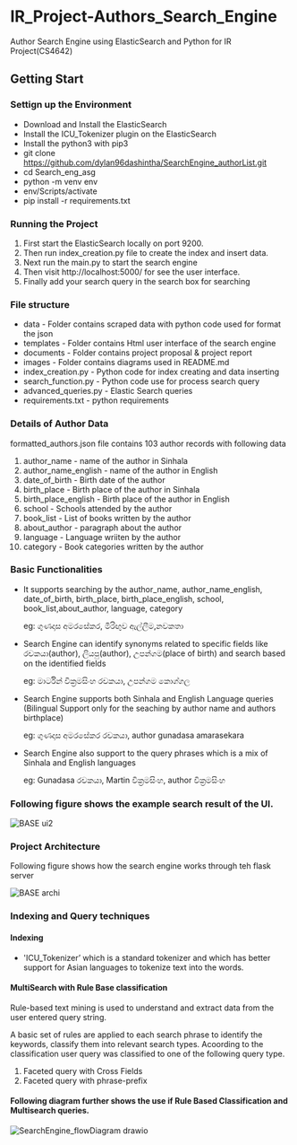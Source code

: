 # IR_Project-Authors_Search_Engine
Author Search Engine using ElasticSearch and Python for IR Project(CS4642)

## Getting Start
### Settign up the Environment
- Download and Install the ElasticSearch
- Install the ICU_Tokenizer plugin on the ElasticSearch
- Install the python3 with pip3
- git clone https://github.com/dylan96dashintha/SearchEngine_authorList.git
- cd Search_eng_asg
- python -m venv env
- env/Scripts/activate
- pip install -r requirements.txt  

### Running the Project
1. First start the ElasticSearch locally on port 9200.
2. Then run index_creation.py file to create the index and insert data.
3. Next run the main.py to start the search engine
4. Then visit http://localhost:5000/ for see the user interface.
5. Finally add your search query in the search box for searching

### File structure
- data - Folder contains scraped data with python code used for format the json
- templates - Folder contains Html user interface of the search engine
- documents - Folder contains project proposal & project report
- images - Folder contains diagrams used in README.md
- index_creation.py - Python code for index creating and data inserting
- search_function.py - Python code use for process search query
- advanced_queries.py - Elastic Search queries
- requirements.txt - python requirements

### Details of Author Data
formatted_authors.json file contains 103 author records with following data
1. author_name - name of the author in Sinhala
2. author_name_english - name of the author in  English
3. date_of_birth - Birth date of the author
4. birth_place - Birth place of the author in Sinhala
5. birth_place_english - Birth place of the author in English
6. school - Schools attended by the author
7. book_list - List of books written by the author
8. about_author - paragraph about the author
9. language - Language wriiten by the author
10. category - Book categories written by the author

### Basic Functionalities
- It supports searching by the author_name, author_name_english, date_of_birth, birth_place, birth_place_english,
school, book_list,about_author, language, category

  eg: ගුණදාස අමරසේකර, මිරිඟුව ඇල්ලීම,නවකතා
 
 - Search Engine can identify synonyms related to specific fields like රචකයා(author), ලියපු(author), උපන්ගම(place of birth)
 and search based on the identified fields
 
    eg: මාර්ටින් වික්‍රමසිංහ රචකයා, උපන්ගම කොග්ගල
 
 - Search Engine supports both Sinhala and English Language queries (Bilingual Support only for the seaching by author name and authors birthplace)
 
    eg: ගුණදාස අමරසේකර රචකයා, author gunadasa amarasekara
 
 - Search Engine also support to the query phrases which is a mix of Sinhala and English languages
 
    eg: Gunadasa රචකයා, Martin වික්‍රමසිංහ, author වික්‍රමසිංහ
 
 ### Following figure shows the example search result of the UI.
 
 
![BASE ui2](https://user-images.githubusercontent.com/47697151/142927562-473eb5b1-37c9-4e9a-9b97-0d99e7bf89c6.PNG)

### Project Architecture
Following figure shows how the search engine works through teh flask server

![BASE archi](https://user-images.githubusercontent.com/47697151/142927743-d76d5f5d-b689-4a94-b8fe-5cb7985f44ac.PNG)

### Indexing and Query techniques
#### Indexing
- 'ICU_Tokenizer’ which is a standard tokenizer and which has better support for Asian languages to tokenize text into the words.

#### MultiSearch with Rule Base classification
Rule-based text mining is used to understand and extract data from the user entered query string.

A basic set of rules are applied to each search phrase to identify the keywords, classify them into relevant search types. Acoording to the classification user query was classified to one of the following query type.

1. Faceted query with Cross Fields
2. Faceted query with phrase-prefix

#### Following diagram further shows the use if Rule Based Classification and Multisearch queries.

![SearchEngine_flowDiagram drawio](https://user-images.githubusercontent.com/47697151/143008963-47c80d36-4649-4308-9a63-a7465e33ec19.png)
